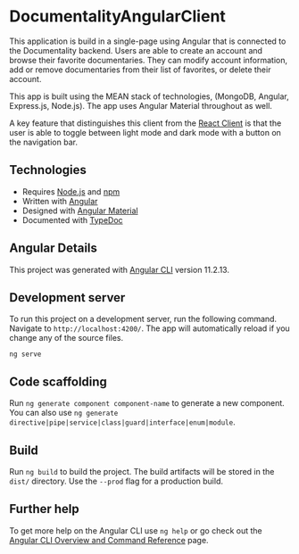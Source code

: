 # DocumentalityAngularClient

This application is build in a single-page using Angular that is connected to the Documentality backend. Users are able to create an account and browse their favorite documentaries. They can modify account information, add or remove documentaries from their list of favorites, or delete their account.

This app is built using the MEAN stack of technologies, (MongoDB, Angular, Express.js, Node.js). The app uses Angular Material throughout as well.

A key feature that distinguishes this client from the [React Client](https://https://github.com/DeLaTorre-23/Documentality-Client/) is that the user is able to toggle between light mode and dark mode with a button on the navigation bar.

## Technologies

- Requires [Node.js](https://nodejs.org/en/) and [npm](https://www.npmjs.com)
- Written with [Angular](https://angular.io)
- Designed with [Angular Material](https://v7.material.angular.io)
- Documented with [TypeDoc](https://typedoc.org)

## Angular Details

This project was generated with [Angular CLI](https://github.com/angular/angular-cli) version 11.2.13.

## Development server

To run this project on a development server, run the following command. Navigate to `http://localhost:4200/`. The app will automatically reload if you change any of the source files.

```
ng serve
```

## Code scaffolding

Run `ng generate component component-name` to generate a new component. You can also use `ng generate directive|pipe|service|class|guard|interface|enum|module`.

## Build

Run `ng build` to build the project. The build artifacts will be stored in the `dist/` directory. Use the `--prod` flag for a production build.

## Further help

To get more help on the Angular CLI use `ng help` or go check out the [Angular CLI Overview and Command Reference](https://angular.io/cli) page.

